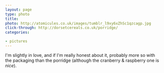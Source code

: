 ```yaml
---
layout: page
type: photo
title: 
photo: http://atomicules.co.uk/images/tumblr_l9xy6xZhSc1qzcagp.jpg
click-through: http://dorsetcereals.co.uk/porridge/
categories: 

- pictures
---
```

I'm slightly in love, and if I'm really honest about it, probably more so with the packaging than the porridge (although the cranberry & raspberry one is _nice_).
